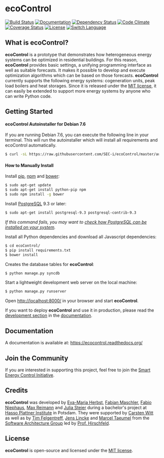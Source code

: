 ecoControl
========
[![Build Status](https://travis-ci.org/SEC-i/ecoControl.svg?branch=master)](https://travis-ci.org/SEC-i/ecoControl)
[![Documentation](https://readthedocs.org/projects/ecocontrol/badge/?version=latest)](https://ecocontrol.readthedocs.org/)
[![Dependency Status](https://gemnasium.com/SEC-i/ecoControl.svg)](https://gemnasium.com/SEC-i/ecoControl)
[![Code Climate](https://codeclimate.com/github/SEC-i/ecoControl.png)](https://codeclimate.com/github/SEC-i/ecoControl)
[![Coverage Status](https://coveralls.io/repos/SEC-i/ecoControl/badge.png)](https://coveralls.io/r/SEC-i/ecoControl)
[![License](http://img.shields.io/badge/license-MIT-brightgreen.svg)](http://opensource.org/licenses/MIT)
[![Switch Language](http://img.shields.io/badge/lang-en--de-brightgreen.svg)](https://github.com/SEC-i/ecoControl/tree/docs-de)

What is ecoControl?
-------------------
**ecoControl** is a prototype that demonstrates how heterogeneous energy systems can be optimized in residential buildings. For this reason, **ecoControl** provides basic settings, a unifying programming interface as well as suitable forecasts. It makes it possible to develop and execute optimization algorithms which can be based on those forecasts.
**ecoControl** currently supports the following energy systems: cogeneration units, peak load boilers and heat storages. Since it is released under the [MIT license](http://opensource.org/licenses/MIT), it can easily be extended to support more energy systems by anyone who can write Python code.


Getting Started
--------------
#### ecoControl Autoinstaller for Debian 7.6
If you are running Debian 7.6, you can execute the following line in your terminal. This will run the autoinstaller which will install all requirements and ecoControl automatically.
```bash
$ curl -sL https://raw.githubusercontent.com/SEC-i/ecoControl/master/autoinstall.sh | bash
```

#### How to Manually Install
Install [pip](https://pypi.python.org/pypi/pip/), [npm](http://nodejs.org/) and [bower](http://bower.io/):
```bash
$ sudo apt-get update
$ sudo apt-get install python-pip npm
$ sudo npm install -g bower
```
Install [PostgreSQL](https://postgresql.org/) 9.3 or later:
```bash
$ sudo apt-get install postgresql-9.3 postgresql-contrib-9.3
```
*If this command fails, you may want to [check how PostgreSQL can be installed on your system](http://www.postgresql.org/download/).*

Install all Python dependencies and download all Javascript dependencies:
```bash
$ cd ecoControl/
$ pip install requirements.txt
$ bower install
```
Creates the database tables for **ecoControl**:
```bash
$ python manage.py syncdb
```
Start a lightweight development web server on the local machine:
```bash
$ python manage.py runserver
```
Open [http://localhost:8000/](http://localhost:8000/) in your browser and start **ecoControl**.

If you want to deploy **ecoControl** and use it in production, please read the [development section](http://ecocontrol.readthedocs.org/en/latest/getting_started.html#how-to-deploy-ecocontrol) in the [documentation](http://ecocontrol.readthedocs.org/).


Documentation
-------------
A documentation is available at: https://ecocontrol.readthedocs.org/


Join the Community
------------------
If you are interested in supporting this project, feel free to join the [Smart Energy Control Initiative](http://www.sec-i.org/).


Credits
-------
**ecoControl** was developed by [Eva-Maria Herbst](https://github.com/samifalcon), [Fabian Maschler](https://github.com/maschler), [Fabio Niephaus](https://github.com/fniephaus), [Max Reimann](https://github.com/MaxReimann) and [Julia Steier](https://github.com/steier) during a bachelor's project at [Hasso Plattner Institute](http://www.hpi.de/) in Potsdam.
They were supported by [Carsten Witt](https://github.com/infoprofi) as well as by [Tim Felgentreff](https://github.com/timfel), [Jens Lincke](https://github.com/JensLincke) and [Marcel Taeumel](https://github.com/marceltaeumel) from the [Software Architecture Group](http://www.hpi.uni-potsdam.de/hirschfeld/) led by [Prof. Hirschfeld](http://www.hirschfeld.org/).

License
-------
**ecoControl** is open-source and licensed under the [MIT license](http://opensource.org/licenses/MIT).
